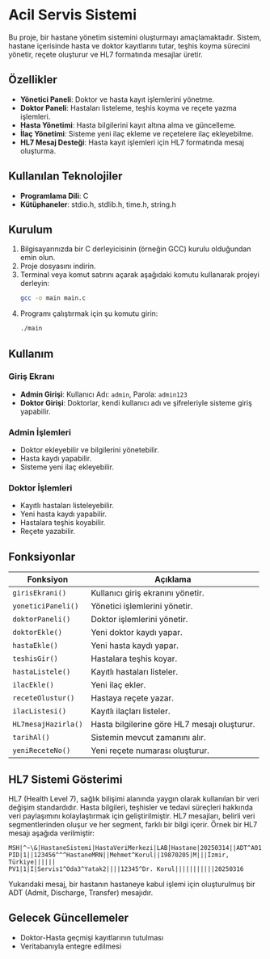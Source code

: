 # Acil Servis Sistemi

Bu proje, bir hastane yönetim sistemini oluşturmayı amaçlamaktadır. Sistem, hastane içerisinde hasta ve doktor kayıtlarını tutar, teşhis koyma sürecini yönetir, reçete oluşturur ve HL7 formatında mesajlar üretir.

## Özellikler
- **Yönetici Paneli**: Doktor ve hasta kayıt işlemlerini yönetme.
- **Doktor Paneli**: Hastaları listeleme, teşhis koyma ve reçete yazma işlemleri.
- **Hasta Yönetimi**: Hasta bilgilerini kayıt altına alma ve güncelleme.
- **İlaç Yönetimi**: Sisteme yeni ilaç ekleme ve reçetelere ilaç ekleyebilme.
- **HL7 Mesaj Desteği**: Hasta kayıt işlemleri için HL7 formatında mesaj oluşturma.

## Kullanılan Teknolojiler
- **Programlama Dili**: C
- **Kütüphaneler**: stdio.h, stdlib.h, time.h, string.h

## Kurulum
1. Bilgisayarınızda bir C derleyicisinin (örneğin GCC) kurulu olduğundan emin olun.
2. Proje dosyasını indirin.
3. Terminal veya komut satırını açarak aşağıdaki komutu kullanarak projeyi derleyin:
   ```sh
   gcc -o main main.c
   ```
4. Programı çalıştırmak için şu komutu girin:
   ```sh
   ./main
   ```

## Kullanım
### Giriş Ekranı
- **Admin Girişi**: Kullanıcı Adı: `admin`, Parola: `admin123`
- **Doktor Girişi**: Doktorlar, kendi kullanıcı adı ve şifreleriyle sisteme giriş yapabilir.

### Admin İşlemleri
- Doktor ekleyebilir ve bilgilerini yönetebilir.
- Hasta kaydı yapabilir.
- Sisteme yeni ilaç ekleyebilir.

### Doktor İşlemleri
- Kayıtlı hastaları listeleyebilir.
- Yeni hasta kaydı yapabilir.
- Hastalara teşhis koyabilir.
- Reçete yazabilir.

## Fonksiyonlar
| Fonksiyon              | Açıklama                                     |
|------------------------|----------------------------------------------|
| `girisEkrani()`        | Kullanıcı giriş ekranını yönetir.            |
| `yoneticiPaneli()`     | Yönetici işlemlerini yönetir.                |
| `doktorPaneli()`       | Doktor işlemlerini yönetir.                  |
| `doktorEkle()`         | Yeni doktor kaydı yapar.                     |
| `hastaEkle()`          | Yeni hasta kaydı yapar.                      |
| `teshisGir()`          | Hastalara teşhis koyar.                      |
| `hastaListele()`       | Kayıtlı hastaları listeler.                  |
| `ilacEkle()`           | Yeni ilaç ekler.                             |
| `receteOlustur()`      | Hastaya reçete yazar.                        |
| `ilacListesi()`        | Kayıtlı ilaçları listeler.                   |
| `HL7mesajHazirla()`    | Hasta bilgilerine göre HL7 mesajı oluşturur. |
| `tarihAl()`            | Sistemin mevcut zamanını alır.               |
| `yeniReceteNo()`       | Yeni reçete numarası oluşturur.              |


## HL7 Sistemi Gösterimi
HL7 (Health Level 7), sağlık bilişimi alanında yaygın olarak kullanılan bir veri değişim standardıdır. Hasta bilgileri, teşhisler ve tedavi süreçleri hakkında veri paylaşımını kolaylaştırmak için geliştirilmiştir. HL7 mesajları, belirli veri segmentlerinden oluşur ve her segment, farklı bir bilgi içerir. Örnek bir HL7 mesajı aşağıda verilmiştir:

```
MSH|^~\&|HastaneSistemi|HastaVeriMerkezi|LAB|Hastane|20250314||ADT^A01|MSG00001|P|2.5
PID|1||123456^^^HastaneMRN||Mehmet^Korul||19870205|M|||İzmir, Türkiye||||||
PV1|1|I|Servis1^Oda3^Yatak2||||12345^Dr. Korul|||||||||||20250316
```
Yukarıdaki mesaj, bir hastanın hastaneye kabul işlemi için oluşturulmuş bir ADT (Admit, Discharge, Transfer) mesajıdır.

## Gelecek Güncellemeler
- Doktor-Hasta geçmişi kayıtlarının tutulması
- Veritabanıyla entegre edilmesi

